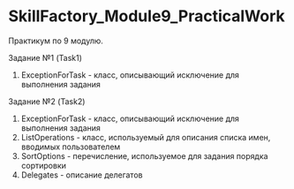# SkillFactory_Module9_PracticalWork
Практикум по 9 модулю.

Задание №1 (Task1)
1. ExceptionForTask - класс, описывающий исключение для выполнения задания

Задание №2 (Task2)
1. ExceptionForTask - класс, описывающий исключение для выполнения задания
2. ListOperations - класс, используемый для описания списка имен, вводимых пользователем
3. SortOptions - перечисление, используемое для задания порядка сортировки
4. Delegates - описание делегатов
